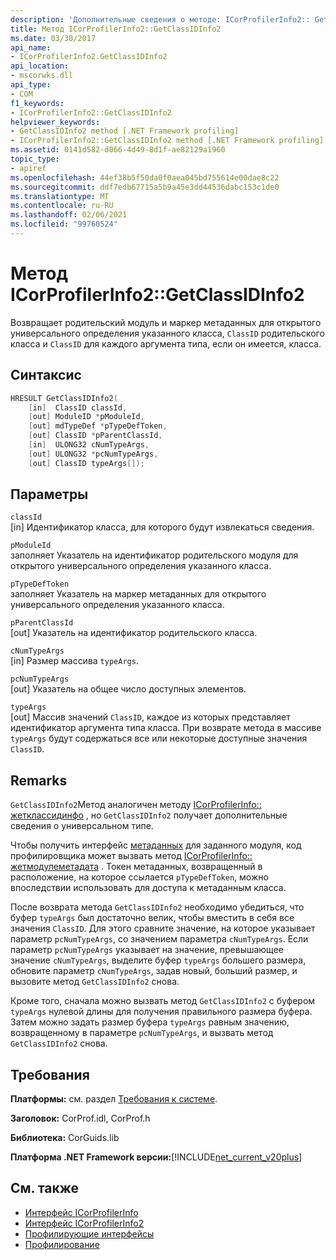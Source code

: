 ```yaml
---
description: 'Дополнительные сведения о методе: ICorProfilerInfo2:: GetClassIDInfo2'
title: Метод ICorProfilerInfo2::GetClassIDInfo2
ms.date: 03/30/2017
api_name:
- ICorProfilerInfo2.GetClassIDInfo2
api_location:
- mscorwks.dll
api_type:
- COM
f1_keywords:
- ICorProfilerInfo2::GetClassIDInfo2
helpviewer_keywords:
- GetClassIDInfo2 method [.NET Framework profiling]
- ICorProfilerInfo2::GetClassIDInfo2 method [.NET Framework profiling]
ms.assetid: 0141d582-d066-4d49-8d1f-ae82129a1960
topic_type:
- apiref
ms.openlocfilehash: 44ef38b5f50da0f0aea045bd755614e00dae8c22
ms.sourcegitcommit: ddf7edb67715a5b9a45e3dd44536dabc153c1de0
ms.translationtype: MT
ms.contentlocale: ru-RU
ms.lasthandoff: 02/06/2021
ms.locfileid: "99760524"
---
```

# <a name="icorprofilerinfo2getclassidinfo2-method"></a>Метод ICorProfilerInfo2::GetClassIDInfo2

Возвращает родительский модуль и маркер метаданных для открытого универсального определения указанного класса, `ClassID` родительского класса и `ClassID` для каждого аргумента типа, если он имеется, класса.  
  
## <a name="syntax"></a>Синтаксис  
  
```cpp  
HRESULT GetClassIDInfo2(  
    [in]  ClassID classId,  
    [out] ModuleID *pModuleId,  
    [out] mdTypeDef *pTypeDefToken,  
    [out] ClassID *pParentClassId,  
    [in]  ULONG32 cNumTypeArgs,  
    [out] ULONG32 *pcNumTypeArgs,  
    [out] ClassID typeArgs[]);  
```  
  
## <a name="parameters"></a>Параметры  

 `classId`  
 [in] Идентификатор класса, для которого будут извлекаться сведения.  
  
 `pModuleId`  
 заполняет Указатель на идентификатор родительского модуля для открытого универсального определения указанного класса.  
  
 `pTypeDefToken`  
 заполняет Указатель на маркер метаданных для открытого универсального определения указанного класса.  
  
 `pParentClassId`  
 [out] Указатель на идентификатор родительского класса.  
  
 `cNumTypeArgs`  
 [in] Размер массива `typeArgs`.  
  
 `pcNumTypeArgs`  
 [out] Указатель на общее число доступных элементов.  
  
 `typeArgs`  
 [out] Массив значений `ClassID`, каждое из которых представляет идентификатор аргумента типа класса. При возврате метода в массиве `typeArgs` будут содержаться все или некоторые доступные значения `ClassID`.  
  
## <a name="remarks"></a>Remarks  

 `GetClassIDInfo2`Метод аналогичен методу [ICorProfilerInfo:: жетклассидинфо](icorprofilerinfo-getclassidinfo-method.md) , но `GetClassIDInfo2` получает дополнительные сведения о универсальном типе.  
  
 Чтобы получить интерфейс [метаданных](../metadata/index.md) для заданного модуля, код профилировщика может вызвать метод [ICorProfilerInfo:: жетмодулеметадата](icorprofilerinfo-getmodulemetadata-method.md) . Токен метаданных, возвращенный в расположение, на которое ссылается `pTypeDefToken`, можно впоследствии использовать для доступа к метаданным класса.  
  
 После возврата метода `GetClassIDInfo2` необходимо убедиться, что буфер `typeArgs` был достаточно велик, чтобы вместить в себя все значения `ClassID`. Для этого сравните значение, на которое указывает параметр `pcNumTypeArgs`, со значением параметра `cNumTypeArgs`. Если параметр `pcNumTypeArgs` указывает на значение, превышающее значение `cNumTypeArgs`, выделите буфер `typeArgs` большего размера, обновите параметр `cNumTypeArgs`, задав новый, больший размер, и вызовите метод `GetClassIDInfo2` снова.  
  
 Кроме того, сначала можно вызвать метод `GetClassIDInfo2` с буфером `typeArgs` нулевой длины для получения правильного размера буфера. Затем можно задать размер буфера `typeArgs` равным значению, возвращенному в параметре `pcNumTypeArgs`, и вызвать метод `GetClassIDInfo2` снова.  
  
## <a name="requirements"></a>Требования  

 **Платформы:** см. раздел [Требования к системе](../../get-started/system-requirements.md).  
  
 **Заголовок:** CorProf.idl, CorProf.h  
  
 **Библиотека:** CorGuids.lib  
  
 **Платформа .NET Framework версии:**[!INCLUDE[net_current_v20plus](../../../../includes/net-current-v20plus-md.md)]  
  
## <a name="see-also"></a>См. также

- [Интерфейс ICorProfilerInfo](icorprofilerinfo-interface.md)
- [Интерфейс ICorProfilerInfo2](icorprofilerinfo2-interface.md)
- [Профилирующие интерфейсы](profiling-interfaces.md)
- [Профилирование](index.md)

